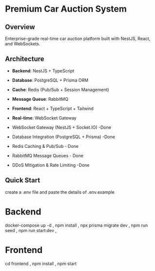 # Premium Car Auction System

## Overview
Enterprise-grade real-time car auction platform built with NestJS, React, and WebSockets.

##  Architecture
- **Backend**: NestJS + TypeScript
- **Database**: PostgreSQL + Prisma ORM  
- **Cache**: Redis (Pub/Sub + Session Management)
- **Message Queue**: RabbitMQ
- **Frontend**: React + TypeScript + Tailwind
- **Real-time**: WebSocket Gateway

 
- WebSocket Gateway (NestJS + Socket.IO) -Done
-  Database Integration (PostgreSQL + Prisma) -Done
-  Redis Caching & Pub/Sub - Done
-  RabbitMQ Message Queues - Done
-  DDoS Mitigation & Rate Limiting -Done

##  Quick Start

create a .env file and paste the details of .env.example

# Backend
docker-compose up -d ,
npm install ,
npx prisma migrate dev ,
npm run seed ,
npm run start:dev ,

# Frontend  
cd frontend ,
npm install ,
npm start
